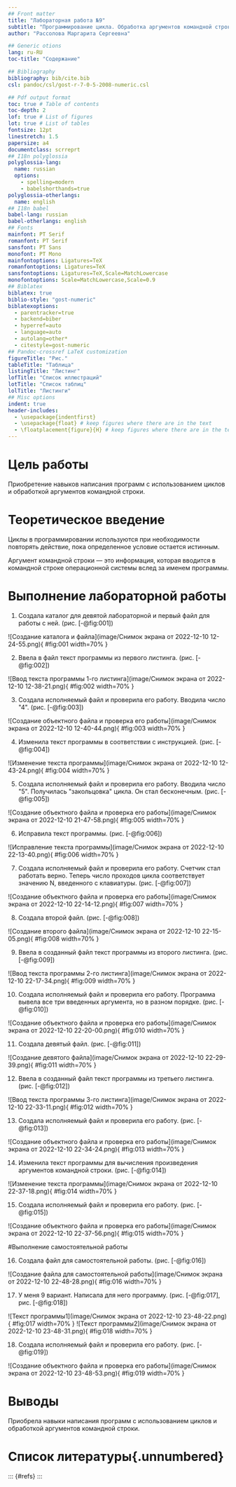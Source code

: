 ```yaml
---
## Front matter
title: "Лабораторная работа №9"
subtitle: "Программирование цикла. Обработка аргументов командной строки."
author: "Рассолова Маргарита Сергеевна"

## Generic otions
lang: ru-RU
toc-title: "Содержание"

## Bibliography
bibliography: bib/cite.bib
csl: pandoc/csl/gost-r-7-0-5-2008-numeric.csl

## Pdf output format
toc: true # Table of contents
toc-depth: 2
lof: true # List of figures
lot: true # List of tables
fontsize: 12pt
linestretch: 1.5
papersize: a4
documentclass: scrreprt
## I18n polyglossia
polyglossia-lang:
  name: russian
  options:
	- spelling=modern
	- babelshorthands=true
polyglossia-otherlangs:
  name: english
## I18n babel
babel-lang: russian
babel-otherlangs: english
## Fonts
mainfont: PT Serif
romanfont: PT Serif
sansfont: PT Sans
monofont: PT Mono
mainfontoptions: Ligatures=TeX
romanfontoptions: Ligatures=TeX
sansfontoptions: Ligatures=TeX,Scale=MatchLowercase
monofontoptions: Scale=MatchLowercase,Scale=0.9
## Biblatex
biblatex: true
biblio-style: "gost-numeric"
biblatexoptions:
  - parentracker=true
  - backend=biber
  - hyperref=auto
  - language=auto
  - autolang=other*
  - citestyle=gost-numeric
## Pandoc-crossref LaTeX customization
figureTitle: "Рис."
tableTitle: "Таблица"
listingTitle: "Листинг"
lofTitle: "Список иллюстраций"
lotTitle: "Список таблиц"
lolTitle: "Листинги"
## Misc options
indent: true
header-includes:
  - \usepackage{indentfirst}
  - \usepackage{float} # keep figures where there are in the text
  - \floatplacement{figure}{H} # keep figures where there are in the text
---
```


# Цель работы

Приобретение навыков написания программ с использованием циклов и
обработкой аргументов командной строки.


# Теоретическое введение

Циклы в программировании используются при необходимости повторять действие, пока определенное условие остается истинным. 

Аргумент командной строки — это информация, которая вводится в командной строке операционной системы вслед за именем программы.

# Выполнение лабораторной работы

1. Создала каталог для девятой лабораторной и первый файл для работы с ней. (рис. [-@fig:001])

![Создание каталога и файла](image/Снимок экрана от 2022-12-10 12-24-55.png){ #fig:001 width=70% }

2. Ввела в файл текст программы из первого листинга. (рис. [-@fig:002])

![Ввод текста программы 1-го листинга](image/Снимок экрана от 2022-12-10 12-38-21.png){ #fig:002 width=70% }

3. Создала исполняемый файл и проверила его работу. Вводила число "4". (рис. [-@fig:003])

![Создание объектного файла и проверка его работы](image/Снимок экрана от 2022-12-10 12-40-44.png){ #fig:003 width=70% }

4. Изменила текст программы в соответствии с инструкцией. (рис. [-@fig:004])

![Изменение текста программы](image/Снимок экрана от 2022-12-10 12-43-24.png){ #fig:004 width=70% }

5. Создала исполняемый файл и проверила его работу. Вводила число "5". Получилась "закольцовка" цикла. Он стал бесконечным. (рис. [-@fig:005])

![Создание объектного файла и проверка его работы](image/Снимок экрана от 2022-12-10 21-47-58.png){ #fig:005 width=70% }

6. Исправила текст программы. (рис. [-@fig:006])

![Исправление текста программы](image/Снимок экрана от 2022-12-10 22-13-40.png){ #fig:006 width=70% }

7. Создала исполняемый файл и проверила его работу. Счетчик стал работать верно. Теперь число проходов цикла соответствует значению N, введенного с клавиатуры. (рис. [-@fig:007])

![Создание объектного файла и проверка его работы](image/Снимок экрана от 2022-12-10 22-14-12.png){ #fig:007 width=70% }

8. Создала второй файл. (рис. [-@fig:008])

![Создание второго файла](image/Снимок экрана от 2022-12-10 22-15-05.png){ #fig:008 width=70% }

9. Ввела в созданный файл текст программы из второго листинга. (рис. [-@fig:009])

![Ввод текста программы 2-го листинга](image/Снимок экрана от 2022-12-10 22-17-34.png){ #fig:009 width=70% } 

10. Создала исполняемый файл и проверила его работу. Программа вывела все три введенных аргумента, но в разном порядке.  (рис. [-@fig:010])

![Создание объектного файла и проверка его работы](image/Снимок экрана от 2022-12-10 22-20-00.png){ #fig:010 width=70% }

11. Создала девятый файл. (рис. [-@fig:011])

![Создание девятого файла](image/Снимок экрана от 2022-12-10 22-29-39.png){ #fig:011 width=70% }

12. Ввела в созданный файл текст программы из третьего листинга. (рис. [-@fig:012])

![Ввод текста программы 3-го листинга](image/Снимок экрана от 2022-12-10 22-33-11.png){ #fig:012 width=70% } 

13. Создала исполняемый файл и проверила его работу. (рис. [-@fig:013])

![Создание объектного файла и проверка его работы](image/Снимок экрана от 2022-12-10 22-34-24.png){ #fig:013 width=70% }

14. Изменила текст программы для вычисления произведения аргументов командной строки. (рис. [-@fig:014])

![Изменение текста программы](image/Снимок экрана от 2022-12-10 22-37-18.png){ #fig:014 width=70% }

15. Создала исполняемый файл и проверила его работу. (рис. [-@fig:015])

![Создание объектного файла и проверка его работы](image/Снимок экрана от 2022-12-10 22-37-56.png){ #fig:015 width=70% }


#Выполнение самостоятельной работы

16. Создала файл для самостоятельной работы. (рис. [-@fig:016])

![Создание файла для самостоятельной работы](image/Снимок экрана от 2022-12-10 22-48-28.png){ #fig:016 width=70% }

17. У меня 9 вариант. Написала для него программу. (рис. [-@fig:017], рис. [-@fig:018])

![Текст программы1](image/Снимок экрана от 2022-12-10 23-48-22.png){ #fig:017 width=70% }
![Текст программы2](image/Снимок экрана от 2022-12-10 23-48-31.png){ #fig:018 width=70% }

18. Создала исполняемый файл и проверила его работу. (рис. [-@fig:019])

![Создание объектного файла и проверка его работы](image/Снимок экрана от 2022-12-10 23-48-53.png){ #fig:019 width=70% }


# Выводы

Приобрела навыки написания программ с использованием циклов и
обработкой аргументов командной строки.

# Список литературы{.unnumbered}

::: {#refs}
:::
